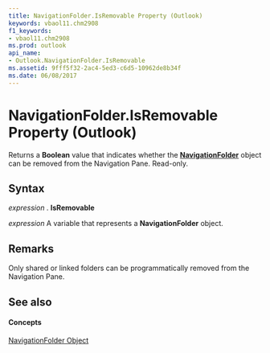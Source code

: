 ```yaml
---
title: NavigationFolder.IsRemovable Property (Outlook)
keywords: vbaol11.chm2908
f1_keywords:
- vbaol11.chm2908
ms.prod: outlook
api_name:
- Outlook.NavigationFolder.IsRemovable
ms.assetid: 9fff5f32-2ac4-5ed3-c6d5-10962de8b34f
ms.date: 06/08/2017
---
```



# NavigationFolder.IsRemovable Property (Outlook)

Returns a **Boolean** value that indicates whether the **[NavigationFolder](navigationfolder-object-outlook.md)** object can be removed from the Navigation Pane. Read-only.


## Syntax

 _expression_ . **IsRemovable**

 _expression_ A variable that represents a **NavigationFolder** object.


## Remarks

Only shared or linked folders can be programmatically removed from the Navigation Pane.


## See also


#### Concepts


[NavigationFolder Object](navigationfolder-object-outlook.md)

